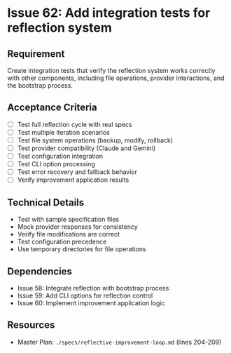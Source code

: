 # Issue 62: Add integration tests for reflection system

## Requirement
Create integration tests that verify the reflection system works correctly with other components, including file operations, provider interactions, and the bootstrap process.

## Acceptance Criteria
- [ ] Test full reflection cycle with real specs
- [ ] Test multiple iteration scenarios
- [ ] Test file system operations (backup, modify, rollback)
- [ ] Test provider compatibility (Claude and Gemini)
- [ ] Test configuration integration
- [ ] Test CLI option processing
- [ ] Test error recovery and fallback behavior
- [ ] Verify improvement application results

## Technical Details
- Test with sample specification files
- Mock provider responses for consistency
- Verify file modifications are correct
- Test configuration precedence
- Use temporary directories for file operations

## Dependencies
- Issue 58: Integrate reflection with bootstrap process
- Issue 59: Add CLI options for reflection control
- Issue 60: Implement improvement application logic

## Resources
- Master Plan: `./specs/reflective-improvement-loop.md` (lines 204-209)